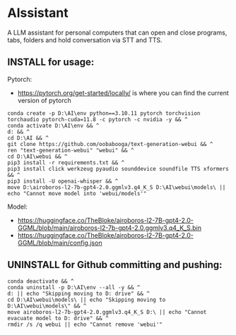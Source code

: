 # AIssistant

A LLM assistant for personal computers that can open and close programs, tabs, folders and hold conversation via STT and TTS.

## INSTALL for usage:
Pytorch:
- https://pytorch.org/get-started/locally/ is where you can find the current version of pytorch

```shell
conda create -p D:\AI\env python==3.10.11 pytorch torchvision torchaudio pytorch-cuda=11.8 -c pytorch -c nvidia -y && ^
conda activate D:\AI\env && ^
d: && ^
cd D:\AI && ^
git clone https://github.com/oobabooga/text-generation-webui && ^
ren "text-generation-webui" "webui" && ^
cd D:\AI\webui && ^
pip3 install -r requirements.txt && ^
pip3 install click werkzeug pyaudio sounddevice soundfile TTS xformers && ^
pip3 install -U openai-whisper && ^
move D:\airoboros-l2-7b-gpt4-2.0.ggmlv3.q4_K_S D:\AI\webui\models\ || echo "Cannot move model into 'webui/models'"
```

Model:
- https://huggingface.co/TheBloke/airoboros-l2-7B-gpt4-2.0-GGML/blob/main/airoboros-l2-7b-gpt4-2.0.ggmlv3.q4_K_S.bin
- https://huggingface.co/TheBloke/airoboros-l2-7B-gpt4-2.0-GGML/blob/main/config.json

## UNINSTALL for Github committing and pushing:

```shell
conda deactivate && ^
conda uninstall -p D:\AI\env --all -y && ^
d: || echo "Skipping moving to D: drive" && ^
cd D:\AI\webui\models\ || echo "Skipping moving to D:\AI\webui\models\" && ^
move airoboros-l2-7b-gpt4-2.0.ggmlv3.q4_K_S D:\ || echo "Cannot evacuate model to D: drive" && ^
rmdir /s /q webui || echo "Cannot remove 'webui'"
```
